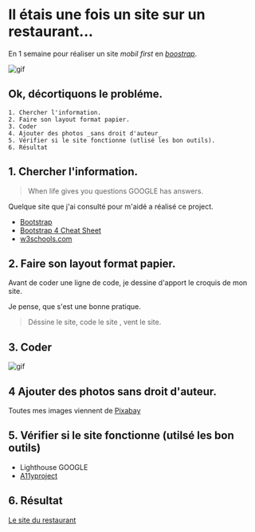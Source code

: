 
# Il étais une fois un site sur un restaurant...

En 1 semaine pour réaliser un site _mobil first_ en [_boostrap_](https://getbootstrap.com/).

![gif](https://media.giphy.com/media/CiYImHHBivpAs/giphy.gif)


## Ok, décortiquons le probléme.

	1. Chercher l'information.
	2. Faire son layout format papier.
	3. Coder
	4. Ajouter des photos _sans droit d'auteur_
	5. Vérifier si le site fonctionne (utlisé les bon outils).
	6. Résultat


## 1. Chercher l'information.

>When life gives you questions GOOGLE has answers.

Quelque site que j'ai consulté pour m'aidé a réalisé ce project.

* [Bootstrap](https://getbootstrap.com/docs/4.3/getting-started/introduction/)
* [Bootstrap 4 Cheat Sheet](https://hackerthemes.com/bootstrap-cheatsheet/)
* [w3schools.com](https://www.w3schools.com/bootstrap/bootstrap_ver.asp)

## 2. Faire son layout format papier.

Avant de coder une ligne de code, je dessine d'apport le croquis de mon site.

Je pense, que s'est une bonne pratique.

>Déssine le site, code le site , vent le site.

## 3. Coder

![gif](https://media.giphy.com/media/Wsju5zAb5kcOfxJV9i/giphy.gif)

## 4 Ajouter des photos sans droit d'auteur.

Toutes mes images viennent de [Pixabay](https://pixabay.com/fr/)

## 5. Vérifier si le site fonctionne (utilsé les bon outils)

* Lighthouse GOOGLE
* [A11yproject](https://a11yproject.com/)

## 6. Résultat

 [Le site du restaurant](https://bleaz01.github.io/restaurant-css-framework/.)






